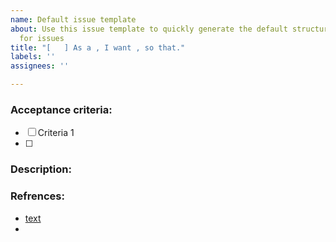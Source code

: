 ```yaml
---
name: Default issue template
about: Use this issue template to quickly generate the default structure we have chosen
  for issues
title: "[   ] As a , I want , so that."
labels: ''
assignees: ''

---
```


### Acceptance criteria:
- [ ] Criteria 1
- [ ] 

### Description:


### Refrences:

- [text](link)
- []()
